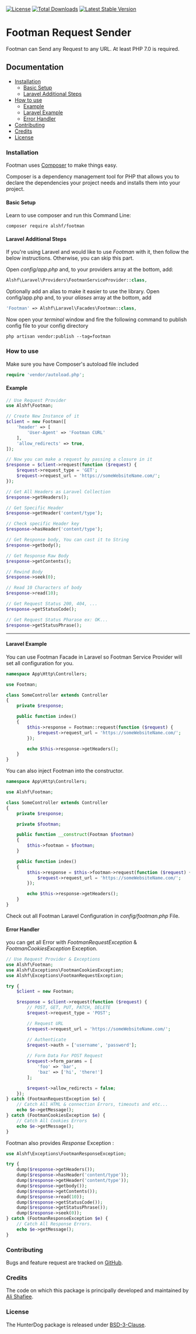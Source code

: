 [![License](https://poser.pugx.org/alshf/footman/license)](https://packagist.org/packages/alshf/footman)
[![Total Downloads](https://poser.pugx.org/alshf/footman/downloads)](https://packagist.org/packages/alshf/footman)
[![Latest Stable Version](https://poser.pugx.org/alshf/footman/version)](https://packagist.org/packages/alshf/footman)

# Footman Request Sender

Footman can Send any Request to any URL. At least PHP 7.0 is required.

## Documentation

 - [Installation](#installation)
    - [Basic Setup](#basic-setup)
    - [Laravel Additional Steps](#laravel-additional-steps)
 - [How to use](#how-to-use)
 	- [Example](#example)
    - [Laravel Example](#laravel-example)
 	- [Error Handler](#error-handler)
 - [Contributing](#contributing)
 - [Credits](#credits)
 - [License](#license)

### Installation
Footman uses [Composer](http://getcomposer.org/doc/00-intro.md#installation-nix) to make things easy.

Composer is a dependency management tool for PHP that allows you to declare the dependencies your project needs and installs them into your project.
#### Basic Setup

Learn to use composer and run this Command Line:

    composer require alshf/footman

#### Laravel Additional Steps
If you're using Laravel and would like to use *Footman* with it, then follow the below instructions. Otherwise, you can skip this part.

Open _config/app.php_ and, to your providers array at the bottom, add:

```PHP
Alshf\Laravel\Providers\FootmanServiceProvider::class,
```

Optionally add an alias to make it easier to use the library. Open config/app.php and, to your _aliases_ array at the bottom, add

```PHP
'Footman' => Alshf\Laravel\Facades\Footman::class,
```

Now open your _terminal_ window and fire the following command to publish config file to your config directory

    php artisan vendor:publish --tag=footman

### How to use

Make sure you have Composer's autoload file included

```PHP
require 'vendor/autoload.php';
```

#### Example

```PHP
// Use Request Provider
use Alshf\Footman;

// Create New Instance of it
$client = new Footman([
    'header' => [
        'User-Agent' => 'Footman CURL'
    ],
    'allow_redirects' => true,
]);

// Now you can make a request by passing a closure in it
$response = $client->request(function ($request) {
    $request->request_type = 'GET';
    $request->request_url = 'https://someWebsiteName.com/';
});

// Get All Headers as Laravel Collection
$response->getHeaders();

// Get Specific Header 
$response->getHeader('content/type');

// Check specific Header key
$response->hasHeader('content/type');

// Get Response body, You can cast it to String
$response->getbody();

// Get Response Raw Body
$response->getContents();

// Rewind Body
$response->seek(0);

// Read 10 Characters of body
$response->read(10);

// Get Request Status 200, 404, ...
$response->getStatusCode();

// Get Request Status Pharase ex: OK...
$response->getStatusPhrase();
```
___

#### Laravel Example

You can use Footman Facade in Laravel so Footman Service Provider will set all configuration for you.

```PHP
namespace App\Http\Controllers;

use Footman;

class SomeController extends Controller
{
    private $response;

    public function index()
    {
        $this->response = Footman::request(function ($request) {
            $request->request_url = 'https://someWebsiteName.com/';
        });

        echo $this->response->getHeaders();
    }
}
```

You can also inject Footman into the constructor.

```PHP
namespace App\Http\Controllers;

use Alshf\Footman;

class SomeController extends Controller
{
    private $response;

    private $footman;

    public function __construct(Footman $footman)
    {
        $this->footman = $footman;
    }

    public function index()
    {
        $this->response = $this->footman->request(function ($request) {
            $request->request_url = 'https://someWebsiteName.com/';
        });

        echo $this->response->getHeaders();
    }
}
```
Check out all Footman Laravel Configuration in *config/footman.php* File.

#### Error Handler

you can get all Error with *FootmanRequestException* & *FootmanCookiesException* Exception.

```PHP
// Use Request Provider & Exceptions
use Alshf\Footman;
use Alshf\Exceptions\FootmanCookiesException;
use Alshf\Exceptions\FootmanRequestException;

try {
    $client = new Footman;

    $response = $client->request(function ($request) {
    	// POST, GET, PUT, PATCH, DELETE
    	$request->request_type = 'POST';

    	// Request URL
        $request->request_url = 'https://someWebsiteName.com/';

        // Authenticate
        $request->auth = ['username', 'password'];
        
        // Form Data For POST Request
        $request->form_params = [
	        'foo' => 'bar',
	        'baz' => ['hi', 'there!']
	    ];

	    $request->allow_redirects = false;
    });
} catch (FootmanRequestException $e) {
    // Catch All HTML & connection Errors, timeouts and etc...
    echo $e->getMessage();
} catch (FootmanCookiesException $e) {
    // Catch All Cookies Errors
    echo $e->getMessage();
}
```

Footman also provides _Response_ Exception :

```PHP
use Alshf\Exceptions\FootmanResponseException;

try {
    dump($response->getHeaders());
    dump($response->hasHeader('content/type'));
    dump($response->getHeader('content/type'));
    dump($response->getbody());
    dump($response->getContents());
    dump($response->read(10));
    dump($response->getStatusCode());
    dump($response->getStatusPhrase());
    dump($response->seek(0));
} catch (FootmanResponseException $e) {
    // Catch All Response Errors.
    echo $e->getMessage();
}
```

### Contributing

Bugs and feature request are tracked on [GitHub](https://github.com/alshf89/footman/issues).

### Credits

The code on which this package is principally developed and maintained by [Ali Shafiee](https://github.com/alshf89).

### License

The HunterDog package is released under [BSD-3-Clause](LICENSE.txt).
